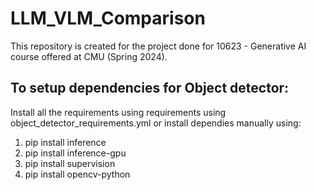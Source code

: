 # LLM_VLM_Comparison
This repository is created for the project done for 10623 - Generative AI course offered at CMU (Spring 2024).

## To setup dependencies for Object detector:
Install all the requirements using requirements using object_detector_requirements.yml or install dependies manually using:
  1) pip install inference
  2) pip install inference-gpu
  3) pip install supervision
  4) pip install opencv-python
  
